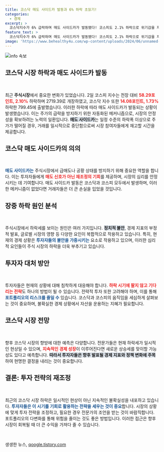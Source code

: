 ```yaml
---
title: 코스닥 매도 사이드카 발동과 6% 하락 초읽기!
categories:
  - 경제
excerpt: >
  코스닥지수가 6% 급락하며 매도 사이드카가 발동됐다! 코스피도 2.1% 하락으로 위기감을 자아내고 있는 이 시점에서, 투자자들의 긴장감이 고조되고 있다. 자세한 소식 보러 가기!
feature_text: >
  코스닥지수가 6% 급락하며 매도 사이드카가 발동됐다! 코스피도 2.1% 하락으로 위기감을 자아내고 있는 이 시점에서, 투자자들의 긴장감이 고조되고 있다. 자세한 소식 보러 가기!
image: 'https://www.behealthy4u.com/wp-content/uploads/2024/06/unnamed-file.png'
---
```


<p><img src="https://www.behealthy4u.com/wp-content/uploads/2024/06/unnamed-file.png" alt="info 속보" /></p>

<h2 data-ke-size="size26">코스닥 시장 하락과 매도 사이드카 발동</h2>

<p data-ke-size="size16">&nbsp;</p>

<p>최근 <strong>주식시장</strong>에서 중요한 변화가 있었습니다. 2일 코스피 지수는 전장 대비 <b><span style="color: #ee2323;">58.29포인트, 2.10%</span></b> 하락하며 2719.39로 개장하였고, 코스닥 지수 또한 <b><span style="color: #ee2323;">14.08포인트, 1.73%</span></b> 하락한 799.45에 출발했습니다. 이러한 하락에 따라 매도 사이드카가 발동되는 상황이 발생했습니다. 이는 주가의 급락을 방지하기 위한 자동화된 메커니즘으로, 시장의 안정성을 확보하려는 노력의 일환입니다. <b><span style="background-color: #21538527;">매도 사이드카</span></b>는 일정 수준의 하락폭 이상으로 주가가 떨어질 경우, 거래를 일시적으로 중단함으로써 시장 참여자들에게 재고할 시간을 제공합니다.</p>

<h2 data-ke-size="size26">코스닥 매도 사이드카의 의의</h2>

<p data-ke-size="size16">&nbsp;</p>

<p><b><span style="color: #1a5490;">매도 사이드카는</span></b> 주식시장에서 급매도나 공황 상태를 방지하기 위해 중요한 역할을 합니다. 이는 투자자들에게 <b><span style="color: #ee2323;">매도 신호가 아닌 재조정의 기회</span></b>를 제공하며, 시장의 심리를 안정시키는 데 기여합니다. 매도 사이드카 발동은 코스닥과 코스피 모두에서 발생하며, 이러한 메커니즘이 없었다면 거래자들은 더 큰 손실을 입었을 것입니다.</p>

<h2 data-ke-size="size26">장중 하락 원인 분석</h2>

<p data-ke-size="size16">&nbsp;</p>

<p>주식시장에서 하락세를 보이는 원인은 여러 가지입니다. <b><span style="background-color: #21538527;">정치적 불안</span></b>, 경제 지표의 부정적 발표, 글로벌 시장의 영향 등 다양한 요인이 복합적으로 작용하고 있습니다. 특히, 현재의 경제 상황은 <b><span style="color: #1a5490;">투자자들의 불안을 가중시키는</span></b> 요소로 작용하고 있으며, 이러한 심리적 요인들이 주식 시장의 하락을 더욱 부추기고 있습니다.</p>

<h2 data-ke-size="size26">투자자 대처 방안</h2>

<p data-ke-size="size16">&nbsp;</p>

<p>투자자들은 현재의 상황에 대해 침착하게 대응해야 합니다. <b><span style="color: #ee2323;">하락 시기에 팔지 않고 기다리는 전략</span></b>도 하나의 방법이 될 수 있습니다. 전략적 투자 또한 고려해야 하며, 이를 통해 <b><span style="color: #1a5490;">포트폴리오의 리스크를 줄일 수</span></b> 있습니다. 코스닥과 코스피의 움직임을 세심하게 살펴보는 것이 중요하며, 불확실한 경제 상황에서 자산을 운용하는 지혜가 필요합니다.</p>

<h2 data-ke-size="size26">코스닥 시장 전망</h2>

<p data-ke-size="size16">&nbsp;</p>

<p>향후 코스닥 시장의 향방에 대한 예측은 다양합니다. 전문가들은 현재 하락세가 일시적인 현상일 수 있으며, <b><span style="color: #ee2323;">지속적인 경제 성장</span></b>이 이루어진다면 새로운 상승세를 맞이할 가능성도 있다고 예측합니다. <b><span style="background-color: #21538527;">따라서 투자자들은 향후 발표될 경제 지표와 정책 변화에 주목</span></b>하여 현명한 결정을 내리는 것이 중요합니다.</p>

<h2 data-ke-size="size26">결론: 투자 전략의 재조정</h2>

<p data-ke-size="size16">&nbsp;</p>

<p>최근의 코스닥 시장 하락은 일시적인 현상이 아닌 지속적인 불확실성을 내포하고 있습니다. <b><span style="color: #1a5490;">투자자들은 이 시기를 기회로 활용하는 전략을 세우는 것이 중요</span></b>합니다. 시장의 상황에 맞게 투자 전략을 조정하고, 필요한 경우 전문가의 조언을 받는 것이 바람직합니다. 포트폴리오의 다변화를 통해 위험을 줄이는 것도 좋은 방법입니다. 이러한 접근은 향후 시장이 회복될 때 더 큰 수익을 가져다 줄 수 있습니다. </p>

<p data-ke-size="size16">&nbsp;</p>
생생한 뉴스, <a href="https://qoogle.tistory.com" rel="dofollow">qoogle.tistory.com</a>


